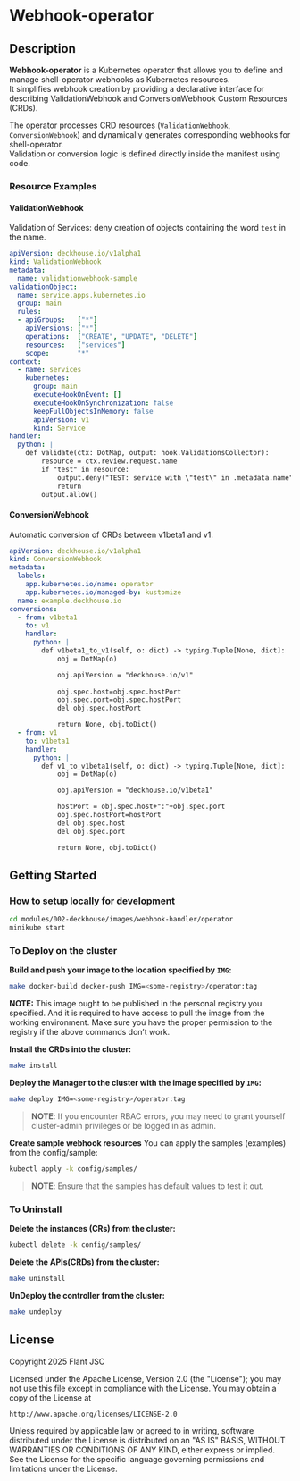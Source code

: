 # Webhook-operator

## Description
**Webhook-operator** is a Kubernetes operator that allows you to define and manage shell-operator webhooks as Kubernetes resources.  
It simplifies webhook creation by providing a declarative interface for describing ValidationWebhook and ConversionWebhook Custom Resources (CRDs).

The operator processes CRD resources (`ValidationWebhook`, `ConversionWebhook`) and dynamically generates corresponding webhooks for shell-operator.  
Validation or conversion logic is defined directly inside the manifest using code.

### Resource Examples
#### ValidationWebhook
Validation of Services: deny creation of objects containing the word `test` in the name.
```yaml
apiVersion: deckhouse.io/v1alpha1
kind: ValidationWebhook
metadata:
  name: validationwebhook-sample
validationObject:
  name: service.apps.kubernetes.io
  group: main
  rules:
  - apiGroups:   ["*"]
    apiVersions: ["*"]
    operations:  ["CREATE", "UPDATE", "DELETE"]
    resources:   ["services"]
    scope:       "*"
context:
  - name: services
    kubernetes:
      group: main
      executeHookOnEvent: []
      executeHookOnSynchronization: false
      keepFullObjectsInMemory: false
      apiVersion: v1
      kind: Service
handler:
  python: |
    def validate(ctx: DotMap, output: hook.ValidationsCollector):
        resource = ctx.review.request.name
        if "test" in resource:
            output.deny("TEST: service with \"test\" in .metadata.name")
            return
        output.allow()
```

#### ConversionWebhook
Automatic conversion of CRDs between v1beta1 and v1.
```yaml
apiVersion: deckhouse.io/v1alpha1
kind: ConversionWebhook
metadata:
  labels:
    app.kubernetes.io/name: operator
    app.kubernetes.io/managed-by: kustomize
  name: example.deckhouse.io
conversions:
  - from: v1beta1
    to: v1
    handler:
      python: |
        def v1beta1_to_v1(self, o: dict) -> typing.Tuple[None, dict]:
            obj = DotMap(o)

            obj.apiVersion = "deckhouse.io/v1"
            
            obj.spec.host=obj.spec.hostPort
            obj.spec.port=obj.spec.hostPort
            del obj.spec.hostPort

            return None, obj.toDict()
  - from: v1
    to: v1beta1
    handler:
      python: |
        def v1_to_v1beta1(self, o: dict) -> typing.Tuple[None, dict]:
            obj = DotMap(o)

            obj.apiVersion = "deckhouse.io/v1beta1"

            hostPort = obj.spec.host+":"+obj.spec.port
            obj.spec.hostPort=hostPort
            del obj.spec.host
            del obj.spec.port

            return None, obj.toDict()
```

## Getting Started

### How to setup locally for development
```bash
cd modules/002-deckhouse/images/webhook-handler/operator
minikube start
```

### To Deploy on the cluster
**Build and push your image to the location specified by `IMG`:**

```sh
make docker-build docker-push IMG=<some-registry>/operator:tag
```

**NOTE:** This image ought to be published in the personal registry you specified.
And it is required to have access to pull the image from the working environment.
Make sure you have the proper permission to the registry if the above commands don’t work.

**Install the CRDs into the cluster:**

```sh
make install
```

**Deploy the Manager to the cluster with the image specified by `IMG`:**

```sh
make deploy IMG=<some-registry>/operator:tag
```

> **NOTE**: If you encounter RBAC errors, you may need to grant yourself cluster-admin
privileges or be logged in as admin.

**Create sample webhook resources**
You can apply the samples (examples) from the config/sample:

```sh
kubectl apply -k config/samples/
```

>**NOTE**: Ensure that the samples has default values to test it out.

### To Uninstall
**Delete the instances (CRs) from the cluster:**

```sh
kubectl delete -k config/samples/
```

**Delete the APIs(CRDs) from the cluster:**

```sh
make uninstall
```

**UnDeploy the controller from the cluster:**

```sh
make undeploy
```

## License
Copyright 2025 Flant JSC

Licensed under the Apache License, Version 2.0 (the "License");
you may not use this file except in compliance with the License.
You may obtain a copy of the License at

    http://www.apache.org/licenses/LICENSE-2.0

Unless required by applicable law or agreed to in writing, software
distributed under the License is distributed on an "AS IS" BASIS,
WITHOUT WARRANTIES OR CONDITIONS OF ANY KIND, either express or implied.
See the License for the specific language governing permissions and
limitations under the License.
